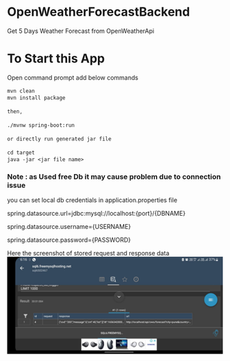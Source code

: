 # OpenWeatherForecastBackend
Get 5 Days Weather Forecast from OpenWeatherApi

# To Start this App
Open command prompt add below commands

    mvn clean
    mvn install package

    then,

    ./mvnw spring-boot:run 

    or directly run generated jar file
    
    cd target
    java -jar <jar file name>


### Note : as Used free Db it may cause problem due to connection issue

you can set local db credentials in application.properties file

spring.datasource.url=jdbc:mysql://localhost:{port}/{DBNAME}

spring.datasource.username={USERNAME}

spring.datasource.password={PASSWORD}

Here the screenshot of stored request and response data
![COVID-19-Tracker-Application](DBSS.jpeg)
